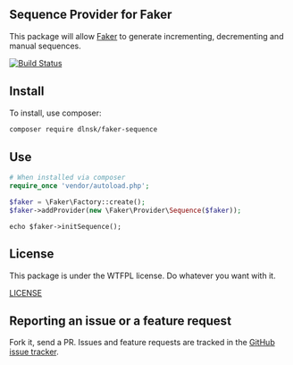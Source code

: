 Sequence Provider for Faker
---

This package will allow [Faker](https://github.com/FakerPHP/Faker) to generate
incrementing, decrementing and manual sequences.

[![Build Status](https://travis-ci.org/dlnsk/faker-sequence.svg?branch=master)](https://travis-ci.org/dlnsk/faker-sequence)

## Install

To install, use composer:

```bash
composer require dlnsk/faker-sequence
```

## Use

```php
# When installed via composer
require_once 'vendor/autoload.php';

$faker = \Faker\Factory::create();
$faker->addProvider(new \Faker\Provider\Sequence($faker));
```

```
echo $faker->initSequence();
```

## License

This package is under the WTFPL license. Do whatever you want with it.

[LICENSE](https://github.com/dlnsk/faker-sequence/LICENSE)

## Reporting an issue or a feature request

Fork it, send a PR. Issues and feature requests are tracked in the
[GitHub issue tracker](https://github.com/dlnsk/faker-sequence/issues).
